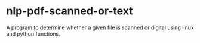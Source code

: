 # nlp-pdf-scanned-or-text
A program to determine whether a given file is scanned or digital using linux and python functions.
